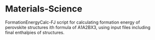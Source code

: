 # Materials-Science
FormationEnergyCalc-FJ script for calculating formation energy of perovskite structures ith formula of A1A2BX3, using input files including final enthalpies of structures.
